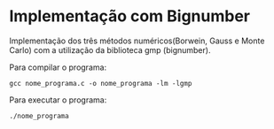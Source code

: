 # Implementação com Bignumber

Implementação dos três métodos numéricos(Borwein, Gauss e Monte Carlo) com a utilização da biblioteca gmp (bignumber). 

Para compilar o programa:
```
gcc nome_programa.c -o nome_programa -lm -lgmp
```

Para executar o programa:
```
./nome_programa
```
